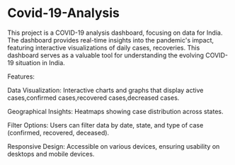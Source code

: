# Covid-19-Analysis
This project is a COVID-19 analysis dashboard, focusing on data for India. The dashboard provides real-time insights into the pandemic's impact, featuring interactive visualizations of daily cases, recoveries.  This dashboard serves as a valuable tool for understanding the evolving COVID-19 situation in India.

Features:

Data Visualization: Interactive charts and graphs that display active cases,confirmed cases,recovered cases,decreased cases.

Geographical Insights: Heatmaps showing case distribution across states.

Filter Options: Users can filter data by date, state, and type of case (confirmed, recovered, deceased).

Responsive Design: Accessible on various devices, ensuring usability on desktops and mobile devices.
